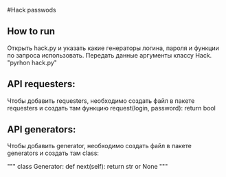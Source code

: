 #Hack passwods

## How to run

Открыть hack.py и указать какие генераторы логина, пароля и функции по запроса использовать.
Передать данные аргументы классу Hack.
"pyrhon hack.py"


## API requesters:

Чтобы добавить requesters, необходимо создать файл в пакете requesters 
и создать там функцию request(login, password): return bool


## API generators:

Чтобы добавить generator, необходимо создать файл в пакете generators 
и создать там class:

"""
class Generator:
    def next(self):
        return str or None 
"""